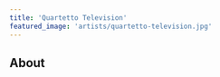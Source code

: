 ```yaml
---
title: 'Quartetto Television'
featured_image: 'artists/quartetto-television.jpg'
---
```


## About


